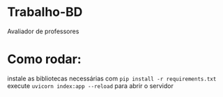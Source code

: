 # Trabalho-BD
Avaliador de professores

# Como rodar:
instale as bibliotecas necessárias com `pip install -r requirements.txt`
execute `uvicorn index:app --reload` para abrir o servidor
